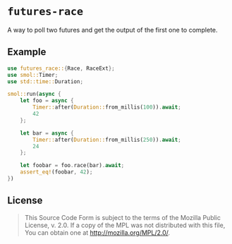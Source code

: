 # `futures-race`

A way to poll two futures and get the output of the first one to complete.

## Example

```rust
use futures_race::{Race, RaceExt};
use smol::Timer;
use std::time::Duration;

smol::run(async {
    let foo = async {
        Timer::after(Duration::from_millis(100)).await;
        42
    };

    let bar = async {
        Timer::after(Duration::from_millis(250)).await;
        24
    };

    let foobar = foo.race(bar).await;
    assert_eq!(foobar, 42);
})
```

## License

> This Source Code Form is subject to the terms of the Mozilla Public
> License, v. 2.0. If a copy of the MPL was not distributed with this
> file, You can obtain one at <http://mozilla.org/MPL/2.0/>.
